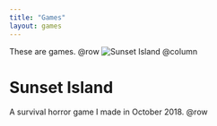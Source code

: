 ```yaml
---
title: "Games"
layout: games
---
```


These are games.
@row
![Sunset Island](https://riopelle.me/assets/pics/sunset.png)
@column
# Sunset Island
A survival horror game I made in October 2018.
@row

